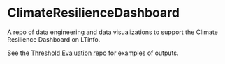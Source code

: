# ClimateResilienceDashboard
A repo of data engineering and data visualizations to support the Climate Resilience Dashboard on LTinfo.

See the [Threshold Evaluation repo](https://github.com/trpa-agency/ThresholdEvaluation) for examples of outputs.
